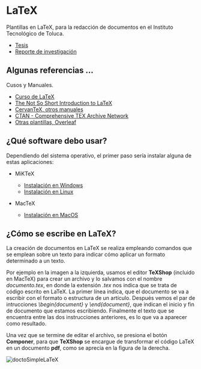 # LaTeX

Plantillas en LaTeX, para la redacción de documentos en el Instituto Tecnológico de Toluca.

* [Tesis](https://github.com/fddelrazo/LaTeX/blob/main/Plantillas/Tesis/Tesis-Ejemplo.pdf)
* [Reporte de investigación](https://github.com/fddelrazo/LaTeX/blob/main/Plantillas/Reporte/Ejemplo_Reporte.pdf)

## Algunas referencias ...

Cusos y Manuales.
* [Curso de LaTeX](https://matematicas.uclm.es/earanda/wp-content/uploads/downloads/2013/10/latex.pdf)
* [The Not So Short Introduction to LaTeX](https://tobi.oetiker.ch/lshort/lshort.pdf)
* [CervanTeX, otros manuales](http://www.cervantex.es/manuales)
* [CTAN - Comprehensive TEX Archive Network](https://www.ctan.org)
* [Otras plantillas, Overleaf](https://es.overleaf.com/latex/templates)

## ¿Qué software debo usar?

Dependiendo del sistema operativo, el primer paso sería instalar alguna de estas aplicaciones: 

* MiKTeX
    * [Instalación en Windows](https://miktex.org/howto/install-miktex) 
    * [Instalación en Linux](https://miktex.org/howto/install-miktex-unx)

* MacTeX
    * [Instalación en MacOS](https://tug.org/mactex/)


## ¿Cómo se escribe en LaTeX?

La creación de documentos en LaTeX se realiza empleando comandos que se emplean sobre un texto para indicar cómo aplicar un formato determinado a un texto. 

Por ejemplo en la imagen a la izquierda, usamos el editor **TeXShop** (incluido en MacTeX) para crear un archivo y lo salvamos con el nombre *documento.tex*, en donde la extensión *.tex* nos indica que se trata de código escrito en LaTeX. La primer línea indica, que el documento se va a escribir con el formato o estructura de un artículo. Después vemos el par de intrucciones *\begin{document}* y *\end{document}*, que indican el inicio y fin de documento que estamos escribiendo.  Finalmente el texto que se encuentra entre las dos instrucciones anteriores, es lo que va a aparecer como resultado.

Una vez que se termine de editar el archivo, se presiona el botón **Componer**, para que **TeXShop** se encargue de transformar el código LaTeX en un documento **pdf**, como se aprecia en la figura de la derecha.

![doctoSimpleLaTeX](https://user-images.githubusercontent.com/11287091/199326937-af62aa29-c37f-44a9-954f-ec96ec22339e.png)


